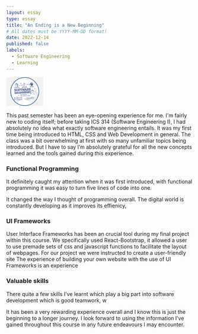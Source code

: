 ```yaml
---
layout: essay
type: essay
title: "An Ending is a New Beginning"
# All dates must be YYYY-MM-DD format!
date: 2022-12-14
published: false
labels:
  - Software Engineering
  - Learning
---
```


<img width="100px" class="rounded float-start pe-4" src="../img/software-engineering.png">

This past semester has been an eye-opening experience for me. I'm fairly new to coding itself; before taking ICS 314 (Software Engineering I), I had absolutely no idea what exactly software engineering entails. It was my first time being introduced to HTML, CSS and Web Development in general. The class was a bit overwhelming at first with so many unfamiliar topics being introduced. But I have to say I’m absolutely grateful for all the new concepts learned and the tools gained during this experience. 

### Functional Programming
It definitely caught my attention when it was first introduced, with functional programming it was easy to turn five lines of code into one. 

It changed the way I thought of programming overall. The digital world is constantly developing as it improves its effienicy, 

### UI Frameworks 
User Interface Frameworks has been an crucial tool during my final project within this course. We specifically used React-Bootstrap, it allowed a user to use premade sets of css and javascript functions to facilitate the layout of webpages. For our project we were instructed to create a user-friendly site 
The experience of building your own website with the use of UI Frameworks is an experience 

### Valuable skills
There quite a few skills I’ve learnt which play a big part into software development which is good teamwork, w


It has been a very rewarding experience overall and I know this is just the beginning to a longer journey. I look forward to using the information I’ve gained throughout this course in any future endeavours I may encounter. 
